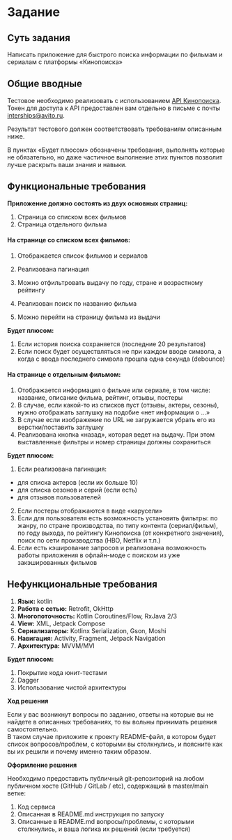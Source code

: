 # Задание

## **Суть задания**

Написать приложение для быстрого поиска информации по фильмам и сериалам с платформы «Кинопоиска»

## **Общие вводные**

Тестовое необходимо реализовать с использованием [API Кинопоиска](https://api.kinopoisk.dev/documentation).   
Токен для доступа к API предоставлен вам отдельно в письме с почты [interships@avito.ru](mailto:interships@avito.ru).

Результат тестового должен соответствовать требованиям описанным ниже. 

В пунктах «Будет плюсом» обозначены требования, выполнять которые не обязательно, но даже частичное выполнение этих пунктов позволит лучше раскрыть ваши знания и навыки.

## **Функциональные требования**

**Приложение должно состоять из двух основных страниц:**

1. Страница со списком всех фильмов  
2. Страница отдельного фильма

#### **На странице со списком всех фильмов:**

1. Отображается список фильмов и сериалов

2. Реализована пагинация

3. Можно отфильтровать выдачу по году, стране и возрастному рейтингу

4. Реализован поиск по названию фильма

5. Можно перейти на страницу фильма из выдачи

**Будет плюсом:**

1. Если история поиска сохраняется (последние 20 результатов)  
2. Если поиск будет осуществляться не при каждом вводе символа, а когда с ввода последнего символа прошла одна секунда (debounce)

#### **На странице с отдельным фильмом:**

1. Отображается информация о фильме или сериале, в том числе: название, описание фильма, рейтинг, отзывы, постеры
2. В случае, если какой-то из списков пуст (отзывы, актеры, сезоны), нужно отображать заглушку на подобие «нет информации о ...»  
3. В случае если изображение по URL не загружается убрать его из верстки/поставить заглушку  
4. Реализована кнопка «назад», которая ведет на выдачу. При этом выставленные фильтры и номер страницы должны сохраниться

**Будет плюсом:**

1. Если реализована пагинация:   
- для списка актеров (если их больше 10\)  
- для списка сезонов и серий (если есть)  
- для отзывов пользователей  
2. Если постеры отображаются в виде «карусели»  
3. Если для пользователя есть возможность установить фильтры: по жанру, по стране производства, по типу контента (сериал/фильм), по году выхода, по рейтингу Кинопоиска (от конкретного значения), поиск по сети производства (HBO,  Netflix  и т.п.)  
4. Если есть кэширование запросов и реализована возможность работы приложения в офлайн-моде с поиском из уже закэшированных фильмов

## **Нефункциональные требования**

1. **Язык:** kotlin  
2. **Работа с сетью:** Retrofit, OkHttp  
3. **Многопоточность:** Kotlin Coroutines/Flow, RxJava 2/3  
4. **View:** XML, Jetpack Compose  
5. **Сериализаторы:** Kotlinx Serialization, Gson, Moshi  
6. **Навигация:** Activity, Fragment, Jetpack Navigation  
7. **Архитектура:** MVVM/MVI

**Будет плюсом:**

1. Покрытие кода юнит-тестами  
2. Dagger  
3. Использование чистой архитектуры

**Ход решения**

Если у вас возникнут вопросы по заданию, ответы на которые вы не найдете в описанных требованиях, то вы вольны принимать решения самостоятельно.  
В таком случае приложите к проекту README-файл, в котором будет список вопросов/проблем, с которыми вы столкнулись, и поясните как вы их решили и почему именно таким образом. 

**Оформление решения**

Необходимо предоставить публичный git-репозиторий на любом публичном хосте (GitHub / GitLab / etc), содержащий в master/main ветке:

1. Код сервиса  
2. Описанная в README.md инструкция по запуску  
3. Описанные в README.md вопросы/проблемы, с которыми столкнулись,  и ваша логика их решений (если требуется) 
